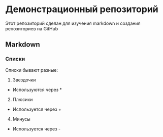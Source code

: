 # Демонстрационный репозиторий
Этот репозиторий сделан для изучения markdown и создания репозиториев на GitHub
## Markdown
### Списки
Списки бывают разные:
1. Звездочки
  * Используются через *
2. Плюсики
  + Используется через +
4. Минусы
  - Используется через -
